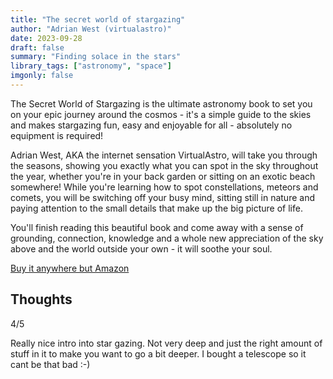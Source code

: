 ```yaml
---
title: "The secret world of stargazing"
author: "Adrian West (virtualastro)"
date: 2023-09-28
draft: false
summary: "Finding solace in the stars"
library_tags: ["astronomy", "space"]
imgonly: false
---
```

The Secret World of Stargazing is the ultimate astronomy book to set you on your epic journey around the cosmos - it's a simple guide to the skies and makes stargazing fun, easy and enjoyable for all - absolutely no equipment is required!

Adrian West, AKA the internet sensation VirtualAstro, will take you through the seasons, showing you exactly what you can spot in the sky throughout the year, whether you're in your back garden or sitting on an exotic beach somewhere! While you're learning how to spot constellations, meteors and comets, you will be switching off your busy mind, sitting still in nature and paying attention to the small details that make up the big picture of life.

You'll finish reading this beautiful book and come away with a sense of grounding, connection, knowledge and a whole new appreciation of the sky above and the world outside your own - it will soothe your soul.


[Buy it anywhere but Amazon](https://www.waterstones.com/book/the-secret-world-of-stargazing/adrian-west/9781529382075)

## Thoughts

4/5

Really nice intro into star gazing. Not very deep and just the right amount of stuff in it to make you want to go a bit deeper. I bought a telescope so it cant be that bad :-)